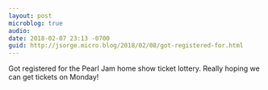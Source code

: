```yaml
---
layout: post
microblog: true
audio: 
date: 2018-02-07 23:13 -0700
guid: http://jsorge.micro.blog/2018/02/08/got-registered-for.html
---
```

Got registered for the Pearl Jam home show ticket lottery. Really hoping we can get tickets on Monday!
